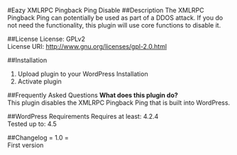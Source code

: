 #Eazy XMLRPC Pingback Ping Disable
##Description
The XMLRPC Pingback Ping can potentially be used as part of a DDOS attack. If you do not need the functionality, this plugin will use core functions to disable it.

##License
License: GPLv2  
License URI: http://www.gnu.org/licenses/gpl-2.0.html  

##Installation  
1. Upload plugin to your WordPress Installation
2. Activate plugin  

##Frequently Asked Questions 
**What does this plugin do?**  
This plugin disables the XMLRPC Pingback Ping that is built into WordPress.    
  
##WordPress Requirements
Requires at least: 4.2.4  
Tested up to: 4.5  

##Changelog
= 1.0 =  
First version

